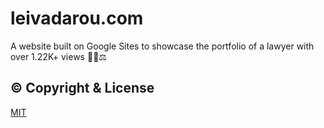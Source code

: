 # leivadarou.com
A website built on Google Sites to showcase the portfolio of a lawyer with over 1.22K+ views 👨‍⚖️⚖

## © Copyright & License
[MIT](https://github.com/paraskevasleivadaros/leivadarou.com/blob/main/LICENSE)

